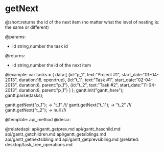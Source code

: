 getNext
=============
@short:returns the id of the next item (no matter what the level of nesting is: the same or different)
	

@params:
- id	string,number	the task id

@returns:
- id	string,number	the id of the next item


@example:
var tasks = {
  data:[
     {id:"p_1", text:"Project #1", start_date:"01-04-2013", duration:18, 
     open:true},
     {id:"t_1", text:"Task #1", start_date:"02-04-2013", duration:8,
     parent:"p_1"},
     {id:"t_2", text:"Task #2", start_date:"11-04-2013", duration:8,
     parent:"p_1"}
   ]
};
gantt.init("gantt_here");
gantt.parse(tasks);

gantt.getNext("p_1"); -> "t_1" /*!*/
gantt.getNext("t_1"); -> "t_2" /*!*/
gantt.getNext("t_2"); -> null  /*!*/

@template:	api_method
@descr:

@relatedapi:
	api/gantt_getprev.md
    api/gantt_haschild.md
    api/gantt_getchildren.md
    api/gantt_getsiblings.md
    api/gantt_getnextsibling.md 
    api/gantt_getprevsibling.md 
@related:
	desktop/task_tree_operations.md
